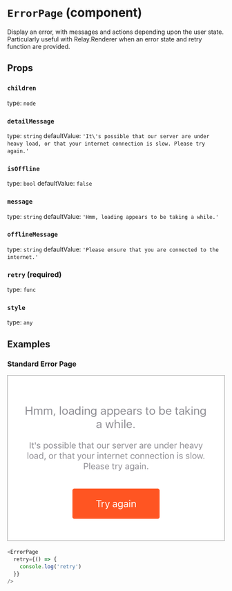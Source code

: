 `ErrorPage` (component)
=======================

Display an error, with messages and actions depending
upon the user state. Particularly useful with Relay.Renderer
when an error state and retry function are provided.

Props
-----

### `children`

type: `node`


### `detailMessage`

type: `string`
defaultValue: `'It\'s possible that our server are under heavy load, or that your internet connection is slow. Please try again.'`


### `isOffline`

type: `bool`
defaultValue: `false`


### `message`

type: `string`
defaultValue: `'Hmm, loading appears to be taking a while.'`


### `offlineMessage`

type: `string`
defaultValue: `'Please ensure that you are connected to the internet.'`


### `retry` (required)

type: `func`


### `style`

type: `any`

## Examples

### Standard Error Page
![Error page](images/ErrorPage.png)

```javascript
<ErrorPage
  retry={() => {
    console.log('retry')
  }}
/>
```
